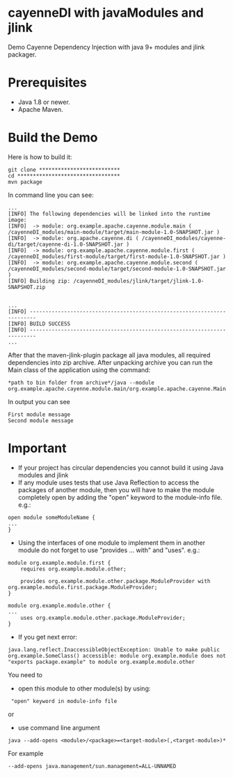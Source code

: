# cayenneDI with javaModules and jlink
Demo Cayenne Dependency Injection with java 9+ modules and jlink packager.

# Prerequisites
* Java 1.8 or newer.
* Apache Maven.

# Build the Demo
Here is how to build it:
```
git clone **************************
cd *********************************
mvn package
```
In command line you can see:
```
...
[INFO] The following dependencies will be linked into the runtime image:
[INFO]  -> module: org.example.apache.cayenne.module.main ( /cayenneDI_modules/main-module/target/main-module-1.0-SNAPSHOT.jar )
[INFO]  -> module: org.apache.cayenne.di ( /cayenneDI_modules/cayenne-di/target/cayenne-di-1.0-SNAPSHOT.jar )
[INFO]  -> module: org.example.apache.cayenne.module.first ( /cayenneDI_modules/first-module/target/first-module-1.0-SNAPSHOT.jar )
[INFO]  -> module: org.example.apache.cayenne.module.second ( /cayenneDI_modules/second-module/target/second-module-1.0-SNAPSHOT.jar )
[INFO] Building zip: /cayenneDI_modules/jlink/target/jlink-1.0-SNAPSHOT.zip


...
[INFO] ------------------------------------------------------------------------
[INFO] BUILD SUCCESS
[INFO] ------------------------------------------------------------------------
...
```
After that  the maven-jlink-plugin package all java modules, all required dependencies
into zip archive. 
After unpacking archive you can run the Main class of the application using the command:
```
*path to bin folder from archive*/java --module org.example.apache.cayenne.module.main/org.example.apache.cayenne.Main
```
In output you can see 
```
First module message
Second module message
```

# Important
* If your project has circular dependencies you cannot build it using Java modules and jlink
* If any module uses tests that use Java Reflection to access the packages of another module,
 then you will have to make the module completely open by adding the "open" keyword to the module-info file. e.g.:
 ```
open module someModuleName {
...
}
```
* Using the interfaces of one module to implement them in another module do not forget to use
"provides … with" and "uses". e.g.:
```
module org.example.module.first {
    requires org.example.module.other;

    provides org.example.module.other.package.ModuleProvider with org.example.module.first.package.ModuleProvider;
}
```
```
module org.example.module.other {
...
    uses org.example.module.other.package.ModuleProvider;
}
```
* If you get next error:
```
java.lang.reflect.InaccessibleObjectException: Unable to make public org.example.SomeClass() accessible: module org.example.module does not "exports package.example" to module org.example.module.other
```
You need to 

- open this module to other module(s) by using:
```
 "open" keyword in module-info file
```
or

- use command line argument 
```
java --add-opens <module>/<package>=<target-module>(,<target-module>)*
```
For example 
```
--add-opens java.management/sun.management=ALL-UNNAMED
```